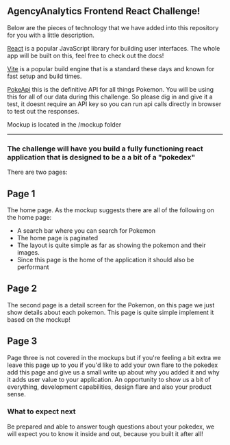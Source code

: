 ## AgencyAnalytics Frontend React Challenge!

Below are the pieces of technology that we have added into this repository for you with a little description.

[React](https://reactjs.org/) is a popular JavaScript library for building user interfaces. The whole app will be built on this, feel free to check out the docs!

[Vite](https://vite.dev/) is a popular build engine that is a standard these days and known for fast setup and build times. 

[PokeApi](https://pokeapi.co/ ) this is the definitive API for all things Pokemon. You will be using this for all of our data during this challenge. So please dig in and give it a test, it doesnt require an API key so you can run api calls directly in browser to test out the responses. 

Mockup is located in the /mockup folder

---

### The challenge will have you build a fully functioning react application that is designed to be a a bit of a "pokedex"

There are two pages:

## Page 1 ##
The home page. As the mockup suggests there are all of the following on the home page:
- A search bar where you can search for Pokemon
- The home page is paginated
- The layout is quite simple as far as showing the pokemon and their images.
- Since this page is the home of the application it should also be performant

## Page 2 ##
The second page is a detail screen for the Pokemon, on this page we just show details about each pokemon. This page is quite simple implement it based on the mockup!

## Page 3 ##
Page three is not covered in the mockups but if you're feeling a bit extra we leave this page up to you if you'd like to add your own flare to the pokedex add this page and give us a small write up about why you added it and why it adds user value to your application. An opportunity to show us a bit of everything, development capabilities, design flare and also your product sense. 


### What to expect next ###

Be prepared and able to answer tough questions about your pokedex, we will expect you to know it inside and out, because you built it after all!


